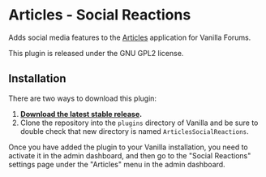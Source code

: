 # Articles - Social Reactions

Adds social media features to the [Articles](https://github.com/shadowdare/Vanilla-App-Articles) application for Vanilla Forums.

This plugin is released under the GNU GPL2 license.

## Installation

There are two ways to download this plugin:

1. **[Download the latest stable release](http://vanillaforums.org/get/articlessocialreactions-plugin).**
2. Clone the repository into the `plugins` directory of Vanilla and be sure to double check that new directory is named `ArticlesSocialReactions`.

Once you have added the plugin to your Vanilla installation, you need to activate it in the admin dashboard, and then go to the "Social Reactions" settings page under the "Articles" menu in the admin dashboard.